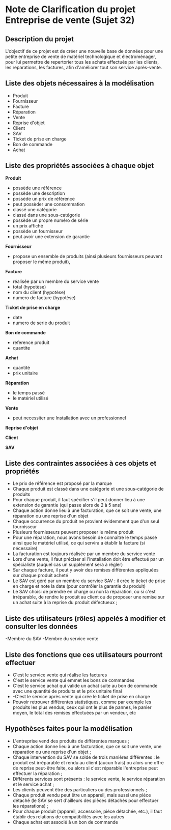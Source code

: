 # Note de Clarification du projet Entreprise de vente (Sujet 32)

## Description du projet

L'objectif de ce projet est de créer une nouvelle base de données pour une petite entreprise de vente de matériel technologique et électroménager, pour lui permettre de repertorier tous les achats effectués par les clients, les reparations, les factures, afin d'améliorer tout son service après-vente.


## Liste des objets nécessaires à la modélisation

* Produit
* Fournisseur
* Facture
* Réparation
* Vente
* Reprise d'objet 
* Client
* SAV 
* Ticket de prise en charge
* Bon de commande
* Achat

## Liste des propriétés associées à chaque objet

**Produit**
- possède une référence
- possède une description
- possède un prix de référence 
- peut possèder une consommation  
- classé une catégorie 
- classé dans une sous-catégorie 
- possède un propre numéro de série 
- un prix affiché
- possède un fournisseur
- peut avoir une extension de garantie 

**Fournisseur**
- propose un ensemble de produits (ainsi plusieurs fournisseurs peuvent proposer le même produit), 

**Facture**
- réalisée par un membre du service vente
- total (hypotèse)
- nom du client (hypotèse)
- numero de facture (hypotèse)

**Ticket de prise en charge**
- date
- numero de serie du produit

**Bon de commande**
- reference produit 
- quantite

**Achat**
- quantité 
- prix unitaire


**Réparation** 
- le temps passé  
- le matériel utilisé


**Vente**
- peut necessiter une Installation avec un professionnel

**Reprise d'objet**

**Client**

**SAV**

## Liste des contraintes associées à ces objets et propriétés

- Le prix de référence est proposé par la marque
- Chaque produit est classé dans une catégorie et une sous-catégorie de produits 
- Pour chaque produit, il faut spécifier s'il peut donner lieu à une extension de garantie (qui passe alors de 2 à 5 ans)
- Chaque action donne lieu à une facturation, que ce soit une vente, une réparation ou une reprise d'un objet
- Chaque occurrence du produit ne provient évidemment que d'un seul fournisseur
- Plusieurs fournisseurs peuvent proposer le même produit
- Pour une réparation, nous avons besoin de connaître le temps passé ainsi que le matériel utilisé, ce qui servira a établir la facture (si nécessaire) 
- La facturation est toujours réalisée par un membre du service vente
- Lors d'une vente, il faut préciser si l'installation doit être effectué par un spécialiste (auquel cas un supplément sera à régler)
- Sur chaque facture, il peut y avoir des remises différentes appliquées sur chaque produit acheté
- Le SAV est géré par un membre du service SAV : il crée le ticket de prise en charge et note la date (pour contrôler la garantie du produit)
- Le SAV choisi de prendre en charge ou non la réparation, ou si c'est irréparable, de rendre le produit au client ou de proposer une remise sur un achat suite à la reprise du produit défectueux ;


## Liste des utilisateurs (rôles) appelés à modifier et consulter les données

-Membre du SAV 
-Membre du service vente

## Liste des fonctions que ces utilisateurs pourront effectuer
- C'est le service vente qui réalise les factures
- C'est le service  vente qui emmet les bons de commandes
- C'est le service achat qui valide un achat suite au bon de commande avec une quantité de produits et le prix unitaire final
- -C'est le service après vente qui crée le ticket de prise en charge
- Pouvoir retrouver différentes statistiques, comme par exemple les produits les plus vendus, ceux qui ont le plus de pannes, le panier moyen, le total des remises effectuées par un vendeur, etc

## Hypothèses faites pour la modélisation
- L'entreprise vend des produits de différentes marques ;
- Chaque action donne lieu à une facturation, que ce soit une vente, une réparation ou une reprise d'un objet ;
- Chaque intervention du SAV se solde de trois manières différentes : le produit est irréparable et rendu au client (aucun frais) ou alors une offre de reprise peut-être faite, ou alors si c'est réparable l'entreprise peut effectuer la réparation ;
- Différents services sont présents : le service vente, le service réparation et le service achat ;
- Les clients peuvent être des particuliers ou des professionnels ;
- Chaque produit vendu peut être un appareil, mais aussi une pièce détaché (le SAV se sert d'ailleurs des pièces détachés pour effectuer les réparations) ;
- Pour chaque produit (appareil, accessoire, pièce détachée, etc.), il faut établir des relations de compatibilités avec les autres
- Chaque achat est associé à un bon de commande